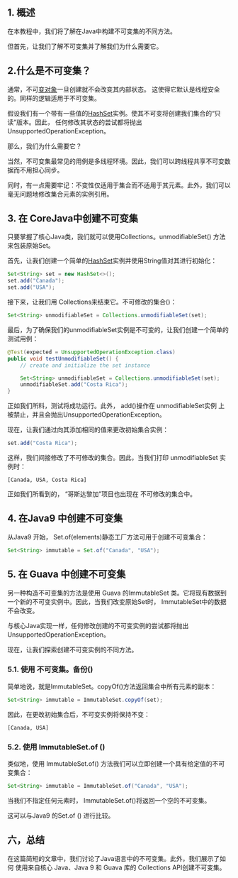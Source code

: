 ## 1. 概述

在本教程中，我们将了解在Java中构建不可变集的不同方法。

但首先，让我们了解不可变集并了解我们为什么需要它。

## 2.什么是不可变集？

通常，不可[变对象](https://www.baeldung.com/java-immutable-object)一旦创建就不会改变其内部状态。 这使得它默认是线程安全的。同样的逻辑适用于不可变集。

假设我们有一个带有一些值的[HashSet](https://www.baeldung.com/java-hashset)实例。使其不可变将创建我们集合的“只读”版本。因此， 任何修改其状态的尝试都将抛出UnsupportedOperationException。

那么，我们为什么需要它？

当然，不可变集最常见的用例是多线程环境。因此，我们可以跨线程共享不可变数据而不用担心同步。

同时，有一点需要牢记：不变性仅适用于集合而不适用于其元素。此外，我们可以毫无问题地修改集合元素的实例引用。

## 3. 在 CoreJava中创建不可变集

只要掌握了核心Java类，我们就可以使用Collections。unmodifiableSet() 方法来包装原始Set。

首先，让我们创建一个简单的[HashSet](https://www.baeldung.com/java-hashset)实例并使用String值对其进行初始化：

```java
Set<String> set = new HashSet<>();
set.add("Canada");
set.add("USA");
```

接下来，让我们用 Collections来结束它。不可修改的集合()：

```java
Set<String> unmodifiableSet = Collections.unmodifiableSet(set);
```

最后，为了确保我们的unmodifiableSet实例是不可变的，让我们创建一个简单的测试用例：

```java
@Test(expected = UnsupportedOperationException.class)
public void testUnmodifiableSet() {
    // create and initialize the set instance

    Set<String> unmodifiableSet = Collections.unmodifiableSet(set);
    unmodifiableSet.add("Costa Rica");
}
```

正如我们所料，测试将成功运行。此外， add()操作在 unmodifiableSet实例 上被禁止，并且会抛出UnsupportedOperationException。

 现在，让我们通过向其添加相同的值来更改初始集合实例：

```java
set.add("Costa Rica");
```

这样，我们间接修改了不可修改的集合。因此，当我们打印 unmodifiableSet 实例时：

```plaintext
[Canada, USA, Costa Rica]
```

正如我们所看到的， “哥斯达黎加”项目也出现在 不可修改的集合中。

## 4. 在Java9 中创建不可变集

从Java9 开始， Set.of(elements)静态工厂方法可用于创建不可变集合：

```java
Set<String> immutable = Set.of("Canada", "USA");
```

## 5. 在 Guava 中创建不可变集

另一种构造不可变集的方法是使用 Guava 的ImmutableSet 类。它将现有数据到一个新的不可变实例中。因此，当我们改变原始Set时， ImmutableSet中的数据 不会改变。

与核心Java实现一样，任何修改创建的不可变实例的尝试都将抛出 UnsupportedOperationException。

现在，让我们探索创建不可变实例的不同方法。

### 5.1. 使用 不可变集。备份()

简单地说，就是ImmutableSet。copyOf()方法返回集合中所有元素的副本：

```java
Set<String> immutable = ImmutableSet.copyOf(set);
```

因此，在更改初始集合后，不可变实例将保持不变：

```plaintext
[Canada, USA]
```

### 5.2. 使用 ImmutableSet.of ()

类似地，使用 ImmutableSet.of() 方法我们可以立即创建一个具有给定值的不可变集合：

```java
Set<String> immutable = ImmutableSet.of("Canada", "USA");
```

当我们不指定任何元素时， ImmutableSet.of()将返回一个空的不可变集。

这可以与Java9 的Set.of () 进行比较。

## 六，总结

在这篇简短的文章中，我们讨论了Java语言中的不可变集。此外，我们展示了如何 使用来自核心 Java、Java 9 和 Guava 库的 Collections API创建不可变集。